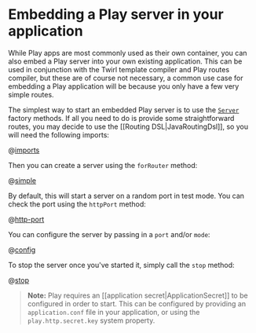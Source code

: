 <!--- Copyright (C) Lightbend Inc. <https://www.lightbend.com> -->

# Embedding a Play server in your application

While Play apps are most commonly used as their own container, you can also embed a Play server into your own existing application.  This can be used in conjunction with the Twirl template compiler and Play routes compiler, but these are of course not necessary, a common use case for embedding a Play application will be because you only have a few very simple routes.

The simplest way to start an embedded Play server is to use the [`Server`](api/java/play/server/Server.html) factory methods.  If all you need to do is provide some straightforward routes, you may decide to use the [[Routing DSL|JavaRoutingDsl]], so you will need the following imports:

@[imports](code/javaguide/advanced/embedding/JavaEmbeddingPlay.java)

Then you can create a server using the `forRouter` method:

@[simple](code/javaguide/advanced/embedding/JavaEmbeddingPlay.java)

By default, this will start a server on a random port in test mode.  You can check the port using the `httpPort` method:

@[http-port](code/javaguide/advanced/embedding/JavaEmbeddingPlay.java)

You can configure the server by passing in a `port` and/or `mode`:

@[config](code/javaguide/advanced/embedding/JavaEmbeddingPlay.java)

To stop the server once you've started it, simply call the `stop` method:

@[stop](code/javaguide/advanced/embedding/JavaEmbeddingPlay.java)

> **Note:** Play requires an [[application secret|ApplicationSecret]] to be configured in order to start.  This can be configured by providing an `application.conf` file in your application, or using the `play.http.secret.key` system property.
